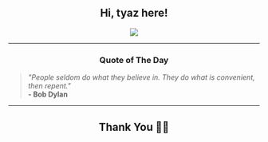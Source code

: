 <h2 align="center"> Hi, tyaz here!</h2>

<p align="center">
<a href="https://github.com/tyazx" alt="github streak"><img src="https://dvst-streak.herokuapp.com/?user=tyazx&theme=tokyonight&fire=DD472C"></a>
</p>

<hr>
<h3 align="center">Quote of The Day</h3>
<p align="center">
<blockquote>
<i>"People seldom do what they believe in. They do what is convenient, then repent."</i>
<br>
<b>- Bob Dylan</b>
</blockquote>
</p>


<hr>
<h2 align="center">Thank You 🙏🏼</h2>
